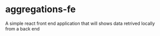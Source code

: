 # aggregations-fe
A simple react front end application that will shows data retrived locally from a back end
